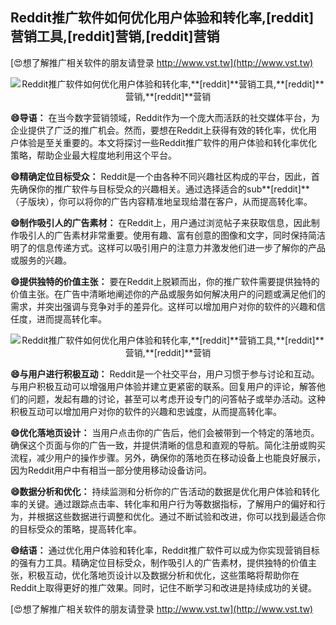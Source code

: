 ## **Reddit推广软件如何优化用户体验和转化率,**[reddit]**营销工具,**[reddit]**营销,**[reddit]**营销**

[😍想了解推广相关软件的朋友请登录 http://www.vst.tw](http://www.vst.tw)

 <center><img src="https://vst.tw/MP4/tuiguang/png/1.png" alt="Reddit推广软件如何优化用户体验和转化率,**[reddit]**营销工具,**[reddit]**营销,**[reddit]**营销"></center>

**😄导语：**
在当今数字营销领域，Reddit作为一个庞大而活跃的社交媒体平台，为企业提供了广泛的推广机会。然而，要想在Reddit上获得有效的转化率，优化用户体验是至关重要的。本文将探讨一些Reddit推广软件的用户体验和转化率优化策略，帮助企业最大程度地利用这个平台。

**😄精确定位目标受众：**
Reddit是一个由各种不同兴趣社区构成的平台，因此，首先确保你的推广软件与目标受众的兴趣相关。通过选择适合的sub**[reddit]**（子版块），你可以将你的广告内容精准地呈现给潜在客户，从而提高转化率。

**😄制作吸引人的广告素材：**
在Reddit上，用户通过浏览帖子来获取信息，因此制作吸引人的广告素材非常重要。使用有趣、富有创意的图像和文字，同时保持简洁明了的信息传递方式。这样可以吸引用户的注意力并激发他们进一步了解你的产品或服务的兴趣。

**😄提供独特的价值主张：**
要在Reddit上脱颖而出，你的推广软件需要提供独特的价值主张。在广告中清晰地阐述你的产品或服务如何解决用户的问题或满足他们的需求，并突出强调与竞争对手的差异化。这样可以增加用户对你的软件的兴趣和信任度，进而提高转化率。

 <center><img src="https://vst.tw/MP4/tuiguang/png/6.png" alt="Reddit推广软件如何优化用户体验和转化率,**[reddit]**营销工具,**[reddit]**营销,**[reddit]**营销"></center>

**😄与用户进行积极互动：**
Reddit是一个社交平台，用户习惯于参与讨论和互动。与用户积极互动可以增强用户体验并建立更紧密的联系。回复用户的评论，解答他们的问题，发起有趣的讨论，甚至可以考虑开设专门的问答帖子或举办活动。这种积极互动可以增加用户对你的软件的兴趣和忠诚度，从而提高转化率。

**😄优化落地页设计：**
当用户点击你的广告后，他们会被带到一个特定的落地页。确保这个页面与你的广告一致，并提供清晰的信息和直观的导航。简化注册或购买流程，减少用户的操作步骤。另外，确保你的落地页在移动设备上也能良好展示，因为Reddit用户中有相当一部分使用移动设备访问。

**😄数据分析和优化：**
持续监测和分析你的广告活动的数据是优化用户体验和转化率的关键。通过跟踪点击率、转化率和用户行为等数据指标，了解用户的偏好和行为，并根据这些数据进行调整和优化。通过不断试验和改进，你可以找到最适合你的目标受众的策略，提高转化率。

**😄结语：**
通过优化用户体验和转化率，Reddit推广软件可以成为你实现营销目标的强有力工具。精确定位目标受众，制作吸引人的广告素材，提供独特的价值主张，积极互动，优化落地页设计以及数据分析和优化，这些策略将帮助你在Reddit上取得更好的推广效果。同时，记住不断学习和改进是持续成功的关键。

[😍想了解推广相关软件的朋友请登录 http://www.vst.tw](http://www.vst.tw)



